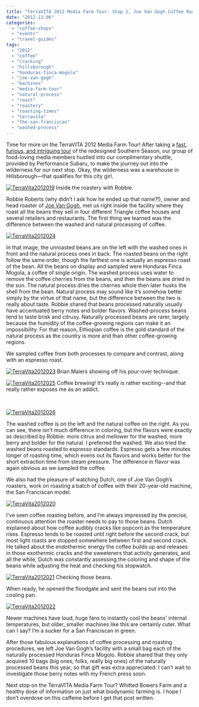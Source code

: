 ```yaml
---
title: "TerraVITA 2012 Media Farm Tour: Stop 2, Joe Van Gogh Coffee Roastery"
date: "2012-11-06"
categories:
  - "coffee-shops"
  - "events"
  - "travel-guides"
tags:
  - "2012"
  - "coffee"
  - "cracking"
  - "hillsborough"
  - "honduras-finca-mogola"
  - "joe-van-gogh"
  - "machines"
  - "media-farm-tour"
  - "natural-process"
  - "roast"
  - "roastery"
  - "roasting-times"
  - "terravita"
  - "the-san-franciscan"
  - "washed-process"
---
```


Time for more on the TerraVITA 2012 Media Farm Tour! After taking a [fast, furious, and intriguing tour](http://www.rebeccagomezfarrell.com/2012/11/terravita-2012-media-farm-tour-stop-1-southern-season/) of the redesigned Southern Season, our group of food-loving media members hustled into our complimentary shuttle, provided by Performance Subaru, to make the journey out into the wilderness for our next stop. Okay, the wilderness was a warehouse in Hillsborough—that qualifies for this city girl.




<div class="caption">

[![](http://s3.amazonaws.com/thegourmez-wpmedia/2012/11/TerraVita2012019.jpg "TerraVita2012019")](http://s3.amazonaws.com/thegourmez-wpmedia/2012/11/TerraVita2012019.jpg) Inside the roastery with Robbie.</div>


Robbie Roberts (why didn’t I ask how he ended up that name?!), owner and head roaster of [Joe Van Gogh](http://www.joevangogh.com/), met us right inside the facility where they roast all the beans they sell in four different Triangle coffee houses and several retailers and restaurants. The first thing we learned was the difference between the washed and natural processing of coffee.

[![](http://s3.amazonaws.com/thegourmez-wpmedia/2012/11/TerraVita2012024.jpg "TerraVita2012024")](http://s3.amazonaws.com/thegourmez-wpmedia/2012/11/TerraVita2012024.jpg)

In that image, the unroasted beans are on the left with the washed ones in front and the natural process ones in back. The roasted beans on the right follow the same order, though the farthest one is actually an espresso roast of the bean. All the beans on display and sampled were Honduras Finca Mogola, a coffee of single origin. The washed process uses water to remove the coffee cherries from the beans, and then the beans are dried in the sun. The natural process dries the cherries whole then later husks the shell from the bean. Natural process may sound like it’s somehow better simply by the virtue of that name, but the difference between the two is really about taste. Robbie shared that beans processed naturally usually have accentuated berry notes and bolder flavors. Washed-process beans tend to taste brisk and citrusy. Naturally processed beans are rarer, largely because the humidity of the coffee-growing regions can make it an impossibility. For that reason, Ethiopian coffee is the gold standard of the natural process as the country is more arid than other coffee-growing regions.

We sampled coffee from both processes to compare and contrast, along with an espresso roast.




<div class="caption">

[![](http://s3.amazonaws.com/thegourmez-wpmedia/2012/11/TerraVita2012023.jpg "TerraVita2012023")](http://s3.amazonaws.com/thegourmez-wpmedia/2012/11/TerraVita2012023.jpg) Brian Maiers showing off his pour-over technique.</div>





<div class="caption">

[![](http://s3.amazonaws.com/thegourmez-wpmedia/2012/11/TerraVita2012025.jpg "TerraVita2012025")](http://s3.amazonaws.com/thegourmez-wpmedia/2012/11/TerraVita2012025.jpg) Coffee brewing! It’s really is rather exciting--and that really rather exposes me as an addict.</div>


 

[![](http://s3.amazonaws.com/thegourmez-wpmedia/2012/11/TerraVita2012026.jpg "TerraVita2012026")](http://s3.amazonaws.com/thegourmez-wpmedia/2012/11/TerraVita2012026.jpg)

The washed coffee is on the left and the natural coffee on the right. As you can see, there isn’t much difference in coloring, but the flavors were exactly as described by Robbie: more citrus and mellower for the washed, more berry and bolder for the natural. I preferred the washed. We also tried the washed beans roasted to espresso standards. Espresso gets a few minutes longer of roasting time, which evens out its flavors and works better for the short extraction time from steam pressure. The difference in flavor was again obvious as we sampled the coffee.

We also had the pleasure of watching Dutch, one of Joe Van Gogh’s roasters, work on roasting a batch of coffee with their 20-year-old machine, the San Franciscan model.

[![](http://s3.amazonaws.com/thegourmez-wpmedia/2012/11/TerraVita2012020.jpg "TerraVita2012020")](http://s3.amazonaws.com/thegourmez-wpmedia/2012/11/TerraVita2012020.jpg)

I’ve seen coffee roasting before, and I’m always impressed by the precise, continuous attention the roaster needs to pay to those beans. Dutch explained about how coffee audibly cracks like popcorn as the temperature rises. Espresso tends to be roasted until right before the second crack, but most light roasts are stopped somewhere between first and second crack. He talked about the endothermic energy the coffee builds up and releases in those exothermic cracks and the sweeteners that activity generates, and all the while, Dutch was constantly assessing the coloring and shape of the beans while adjusting the heat and checking his stopwatch.




<div class="caption">

[![](http://s3.amazonaws.com/thegourmez-wpmedia/2012/11/TerraVita2012021.jpg "TerraVita2012021")](http://s3.amazonaws.com/thegourmez-wpmedia/2012/11/TerraVita2012021.jpg) Checking those beans.</div>


When ready, he opened the floodgate and sent the beans out into the cooling pan.

[![](http://s3.amazonaws.com/thegourmez-wpmedia/2012/11/TerraVita2012022.jpg "TerraVita2012022")](http://s3.amazonaws.com/thegourmez-wpmedia/2012/11/TerraVita2012022.jpg)

Newer machines have loud, huge fans to instantly cool the beans’ internal temperatures, but older, smaller machines like this are certainly cuter. What can I say? I’m a sucker for a San Franciscan in green.

After those fabulous explanations of coffee processing and roasting procedures, we left Joe Van Gogh’s facility with a small bag each of the naturally processed Honduras Finca Mogolo. Robbie shared that they only acquired 10 bags (big ones, folks, really big ones) of the naturally processed beans this year, so that gift was extra appreciated. I can’t wait to investigate those berry notes with my French press soon.

Next stop on the TerraVITA Media Farm Tour? Whitted Bowers Farm and a healthy dose of information on just what biodynamic farming is. I hope I don’t overdose on this caffeine before I get that post written.
